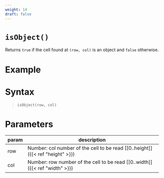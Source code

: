 ```yaml
---
weight: 14
draft: false
---
```


# `isObject()`

Returns `true` if the cell found at `(row, col)` is an object and `false` otherwise.

# Example

# Syntax

> `isObject(row, col)`

# Parameters

| param    | description                                                                     |
|----------|---------------------------------------------------------------------------------|
| row      | Number: col number of the cell to be read [\[0..height\]]({{< ref "height" >}}) |
| col      | Number: row number of the cell to be read [\[0..width\]]({{< ref "width" >}})   |